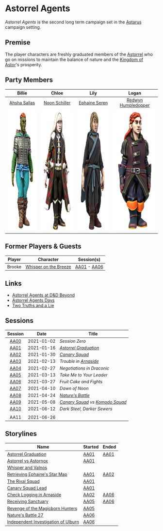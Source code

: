# Astorrel Agents

*Astorrel Agents* is the second long term campaign set in the [Astarus](../planes/astarus.md) campaign setting.

## Premise

The player characters are freshly graduated members of the [Astorrel](../organisations/astorrel/astorrel.md) who go on missions to maintain the balance of nature and the [Kingdom of Astor](../civilisations/kingdom-of-astor/kingdom-of-astor.md)'s prosperity.

## Party Members

| Billie | Chloe | Lily | Logan |
|:---:|:---:|:---:|:---:|
| [Ahsha Sallas](../characters/ahsha-sallas.md) | [Noon Schiller](../characters/noon-schiller.md) | [Ephaine Seren](../characters/ephaine-seren.md) | [Redwyn Humpledopper](../characters/redwyn-humpledopper.md) |
| <img src="https://raw.githubusercontent.com/jesskelsall/astarus-images/main/people/portraits/b0b553e82a907ff3.png" height="400" /> | <img src="https://raw.githubusercontent.com/jesskelsall/astarus-images/main/people/portraits/ec514d55f424de69.png" height="400" /> | <img src="https://raw.githubusercontent.com/jesskelsall/astarus-images/main/people/portraits/3840bf1d6c005683.png" height="400" /> | <img src="https://raw.githubusercontent.com/jesskelsall/astarus-images/main/people/portraits/04a625d21baed3cb.png" height="400" /> |

## Former Players & Guests

| Player | Character | Session(s) |
| --- | --- | --- |
| Brooke | [Whisper on the Breeze](../characters/whisper-on-the-breeze.md) | [AA01](../sessions/AA01.md) - [AA06](../sessions/AA06.md) |

## Links

- [Astorrel Agents at D&D Beyond](https://www.dndbeyond.com/campaigns/1620558)
- [Astorrel Agents Days](days.md)
- [Two Truths and a Lie](../mechanics/roleplay/two-truths-and-a-lie.md)

## Sessions

| Session | Date | Title |
|:---:| --- | --- |
| [AA00](../sessions/AA00.md) | 2021-01-02 | *Session Zero* |
| [AA01](../sessions/AA01.md) | 2021-01-16 | *[Astorrel Graduation](../storylines/ended/astorrel-graduation.md)* |
| [AA02](../sessions/AA02.md) | 2021-01-30 | *[Canary Squad](../organisations/astorrel/squads/canary-squad.md)* |
| [AA03](../sessions/AA03.md) | 2021-02-13 | *Trouble in [Arnaside](../places/villages/arnaside.md)* |
| [AA04](../sessions/AA04.md) | 2021-02-27 | *Negotiations in Draconic* |
| [AA05](../sessions/AA05.md) | 2021-03-13 | *Take Me to Your Leader* |
| [AA06](../sessions/AA06.md) | 2021-03-27 | *Fruit Cake and Fights* |
| [AA07](../sessions/AA07.md) | 2021-04-10 | *Dawn of Noon* |
| [AA08](../sessions/AA08.md) | 2021-04-24 | *[Nature's Battle](../mechanics/roleplay/natures-battle.md)* |
| [AA09](../sessions/AA09.md) | 2021-05-08 | *[Canary Squad](../organisations/astorrel/squads/canary-squad.md) vs [Komodo Squad](../organisations/astorrel/squads/komodo-squad.md)* |
| [AA10](../sessions/AA10.md) | 2021-06-12 | *Dark Steel, Darker Sewers* |
||
| AA11 | 2021-06-26 | |

## Storylines

| Name | Started | Ended |
| --- | --- | --- |
| [Astorrel Graduation](../storylines/ended/astorrel-graduation.md) | [AA01](../sessions/AA01.md) | [AA01](../sessions/AA01.md) |
| [Astorrel vs Astornox](../storylines/astorrel-vs-astornox.md) | [AA01](../sessions/AA01.md) | |
| [Whisper and Valnos](../storylines/ended/whisper-and-valnos.md) |
| [Retrieving Ephaine's Star Map](../storylines/ended/retrieving-ephaines-star-map.md) | [AA01](../sessions/AA01.md) | [AA02](../sessions/AA02.md) |
| [The Rival Squad](../storylines/the-rival-squad.md) | [AA01](../sessions/AA01.md) | |
| [Canary Squad Lead](../storylines/canary-squad-lead.md) | [AA01](../sessions/AA01.md) | |
| [Check Logging in Arnaside](../storylines/ended/check-logging-in-arnaside.md) | [AA02](../sessions/AA02.md) | [AA06](../sessions/AA06.md) |
| [Receiving Sanctuary](../storylines/ended/receiving-sanctuary.md) | [AA05](../sessions/AA05.md) | [AA06](../sessions/AA06.md) |
| [Revenge of the Magicborn Hunters](../storylines/revenge-of-the-magicborn-hunters.md) | [AA05](../sessions/AA05.md) | |
| [Nature's Battle 27](../storylines/natures-battle-27.md) | [AA06](../sessions/AA06.md) | |
| [Independent Investigation of Ulburn](../storylines/independent-investigation-of-ulburn.md) | [AA06](../sessions/AA06.md) | |
